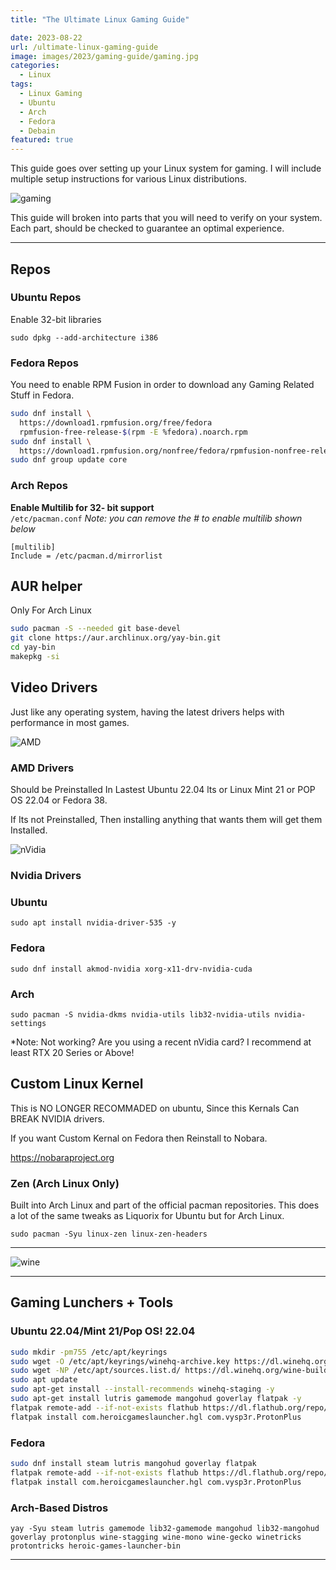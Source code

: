 ```yaml
---
title: "The Ultimate Linux Gaming Guide"

date: 2023-08-22
url: /ultimate-linux-gaming-guide
image: images/2023/gaming-guide/gaming.jpg
categories:
  - Linux
tags:
  - Linux Gaming
  - Ubuntu
  - Arch
  - Fedora
  - Debain
featured: true
---
```

This guide goes over setting up your Linux system for gaming. I will include multiple setup instructions for various Linux distributions.  
<!--more-->

![gaming](/images/2023/gaming-guide/gaming.jpg)

This guide will broken into parts that you will need to verify on your system. Each part, should be checked to guarantee an optimal experience. 

***
## Repos
### Ubuntu Repos
Enable 32-bit libraries

```
sudo dpkg --add-architecture i386 
```

### Fedora Repos
You need to enable RPM Fusion in order to download any Gaming Related Stuff in Fedora.

```sh
sudo dnf install \
  https://download1.rpmfusion.org/free/fedora
  rpmfusion-free-release-$(rpm -E %fedora).noarch.rpm
sudo dnf install \
  https://download1.rpmfusion.org/nonfree/fedora/rpmfusion-nonfree-release-$(rpm -E %fedora).noarch.rpm
sudo dnf group update core
```
### Arch Repos

**Enable Multilib for 32- bit support**  
`/etc/pacman.conf` *Note: you can remove the # to enable multilib shown below*

```
[multilib]
Include = /etc/pacman.d/mirrorlist
```
## AUR helper
Only For Arch Linux
```sh
sudo pacman -S --needed git base-devel
git clone https://aur.archlinux.org/yay-bin.git
cd yay-bin
makepkg -si
```
## Video Drivers

Just like any operating system, having the latest drivers helps with performance in most games. 

![AMD](/images/amd-title.png)

### AMD Drivers

Should be Preinstalled In Lastest Ubuntu 22.04 lts or Linux Mint 21 or POP OS 22.04 or Fedora 38.

If Its not Preinstalled, Then installing anything that wants them will get them Installed.


![nVidia](/images/nvidia-title.png)

### Nvidia Drivers
### Ubuntu
`sudo apt install nvidia-driver-535 -y`

### Fedora
`sudo dnf install akmod-nvidia xorg-x11-drv-nvidia-cuda`

### Arch
`sudo pacman -S nvidia-dkms nvidia-utils lib32-nvidia-utils nvidia-settings`

*Note: Not working? Are you using a recent nVidia card? I recommend at least RTX 20 Series or Above!

## Custom Linux Kernel

This is NO LONGER RECOMMADED on ubuntu, Since this Kernals Can BREAK NVIDIA drivers.

If you want Custom Kernal on Fedora then Reinstall to Nobara.

https://nobaraproject.org

### Zen (Arch Linux Only)

Built into Arch Linux and part of the official pacman repositories. This does a lot of the same tweaks as Liquorix for Ubuntu but for Arch Linux. 


`sudo pacman -Syu linux-zen linux-zen-headers`

***
![wine](/images/wine.png)
***

## Gaming Lunchers + Tools

### Ubuntu 22.04/Mint 21/Pop OS! 22.04

```sh
sudo mkdir -pm755 /etc/apt/keyrings
sudo wget -O /etc/apt/keyrings/winehq-archive.key https://dl.winehq.org/wine-builds/winehq.key
sudo wget -NP /etc/apt/sources.list.d/ https://dl.winehq.org/wine-builds/ubuntu/dists/jammy/winehq-jammy.sources
sudo apt update
sudo apt-get install --install-recommends winehq-staging -y
sudo apt-get install lutris gamemode mangohud goverlay flatpak -y
flatpak remote-add --if-not-exists flathub https://dl.flathub.org/repo/flathub.flatpakrepo
flatpak install com.heroicgameslauncher.hgl com.vysp3r.ProtonPlus
```

### Fedora

```sh
sudo dnf install steam lutris mangohud goverlay flatpak
flatpak remote-add --if-not-exists flathub https://dl.flathub.org/repo/flathub.flatpakrepo
flatpak install com.heroicgameslauncher.hgl com.vysp3r.ProtonPlus
```

### Arch-Based Distros

`yay -Syu steam lutris gamemode lib32-gamemode mangohud lib32-mangohud goverlay protonplus wine-stagging wine-mono wine-gecko winetricks protontricks heroic-games-launcher-bin`

***